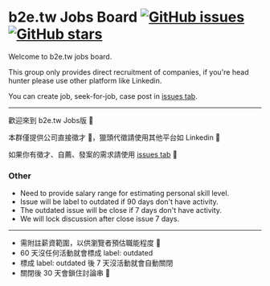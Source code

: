 # b2e.tw Jobs Board [![GitHub issues](https://img.shields.io/github/issues-raw/b2etw/jobs.svg)](https://github.com/b2etw/jobs/issues?q=is%3Aissue+is%3Aopen+) [![GitHub stars](https://img.shields.io/github/stars/b2etw/jobs.svg)](https://github.com/b2etw/jobs/stargazers)

Welcome to b2e.tw jobs board.

This group only provides direct recruitment of companies, if you're head hunter please use other platform like Linkedin.

You can create job, seek-for-job, case post in [issues tab](https://github.com/b2etw/jobs/issues).

- - -

歡迎來到 b2e.tw Jobs版 👏

本群僅提供公司直接徵才 👀，獵頭代徵請使用其他平台如 Linkedin 💎

如果你有徵才、自薦、發案的需求請使用 [issues tab](https://github.com/b2etw/jobs/issues) 🙏

### Other
* Need to provide salary range for estimating personal skill level.
* Issue will be label to outdated if 90 days don't have activity.
* The outdated issue will be close if 7 days don't have activity.
* We will lock discussion after close issue 7 days.

- - -

* 需附註薪資範圍，以供瀏覽者預估職能程度 💪
* 60 天沒任何活動就會標成 label: outdated
* 標成 label: outdated 後 7 天沒活動就會自動關閉
* 關閉後 30 天會鎖住討論串 🚫
